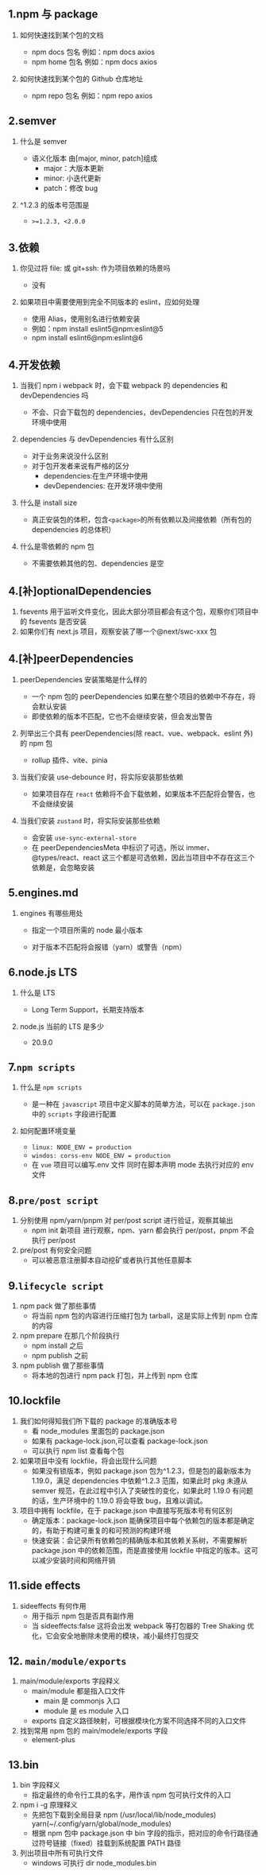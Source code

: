 ## 1.npm 与 package

1. 如何快速找到某个包的文档

   - npm docs 包名 例如：npm docs axios
   - npm home 包名 例如：npm docs axios

2. 如何快速找到某个包的 Github 仓库地址

   - npm repo 包名 例如：npm repo axios

## 2.semver

1. 什么是 semver

   - 语义化版本 由[major, minor, patch]组成
     - major：大版本更新
     - minor: 小迭代更新
     - patch：修改 bug

2. ^1.2.3 的版本号范围是

   - `>=1.2.3, <2.0.0`

## 3.依赖

1. 你见过将 file: 或 git+ssh: 作为项目依赖的场景吗

   - 没有

2. 如果项目中需要使用到完全不同版本的 eslint，应如何处理

   - 使用 Alias，使用别名进行依赖安装
   - 例如：npm install eslint5@npm:eslint@5
   - npm install eslint6@npm:eslint@6

## 4.开发依赖

1. 当我们 npm i webpack 时，会下载 webpack 的 dependencies 和 devDependencies 吗

   - 不会、只会下载包的 dependencies，devDependencies 只在包的开发环境中使用

2. dependencies 与 devDependencies 有什么区别

   - 对于业务来说没什么区别
   - 对于包开发者来说有严格的区分
     - dependencies:在生产环境中使用
     - devDependencies: 在开发环境中使用

3. 什么是 install size

   - 真正安装包的体积，包含`<package>`的所有依赖以及间接依赖（所有包的 dependencies 的总体积）

4. 什么是零依赖的 npm 包

   - 不需要依赖其他的包、dependencies 是空

## 4.[补]optionalDependencies

1. fsevents 用于监听文件变化，因此大部分项目都会有这个包，观察你们项目中的 fsevents 是否安装
2. 如果你们有 next.js 项目，观察安装了哪一个@next/swc-xxx 包

## 4.[补]peerDependencies

1. peerDependencies 安装策略是什么样的

   - 一个 npm 包的 peerDependencies 如果在整个项目的依赖中不存在，将会默认安装
   - 即使依赖的版本不匹配，它也不会继续安装，但会发出警告

2. 列举出三个具有 peerDependencies(除 react、vue、webpack、eslint 外)的 npm 包

   - rollup 插件、vite、pinia

3. 当我们安装 use-debounce 时，将实际安装那些依赖

   - 如果项目存在 `react` 依赖将不会下载依赖，如果版本不匹配将会警告，也不会继续安装

4. 当我们安装 `zustand` 时，将实际安装那些依赖

   - 会安装 `use-sync-external-store`
   - 在 peerDependenciesMeta 中标识了可选，所以 immer、@types/react、react 这三个都是可选依赖，因此当项目中不存在这三个依赖是，会忽略安装

## 5.engines.md

1. engines 有哪些用处

   - 指定一个项目所需的 node 最小版本

   - 对于版本不匹配将会报错（yarn）或警告（npm）

## 6.node.js LTS

1. 什么是 LTS

   - Long Term Support，长期支持版本

2. node.js 当前的 LTS 是多少

   - 20.9.0

## 7.`npm scripts`

1. 什么是 `npm scripts`

   - 是一种在 `javascript` 项目中定义脚本的简单方法，可以在 `package.json` 中的 `scripts` 字段进行配置
   <!-- - 例如：`{{"scripts": {"dev": "vite"}}` -->

2. 如何配置环境变量

   - `linux: NODE_ENV = production`
   - `windos: corss-env NODE_ENV = production`
   - 在 `vue` 项目可以编写.env 文件 同时在脚本声明 mode 去执行对应的 env 文件

## 8.`pre/post script`

1. 分别使用 npm/yarn/pnpm 对 per/post script 进行验证，观察其输出
   - npm init 新项目 进行观察，npm、yarn 都会执行 per/post，pnpm 不会执行 per/post
2. pre/post 有何安全问题
   - 可以被恶意注册脚本自动挖矿或者执行其他任意脚本

## 9.`lifecycle script`

1. npm pack 做了那些事情
   - 将当前 npm 包的内容进行压缩打包为 tarball，这是实际上传到 npm 仓库的内容
2. npm prepare 在那几个阶段执行
   - npm install 之后
   - npm publish 之前
3. npm publish 做了那些事情
   - 将本地的包进行 npm pack 打包，并上传到 npm 仓库

## 10.lockfile

1. 我们如何得知我们所下载的 package 的准确版本号
   - 看 node_modules 里面包的 package.json
   - 如果有 package-lock.json,可以查看 package-lock.json
   - 可以执行 npm list 查看每个包
2. 如果项目中没有 lockfile，将会出现什么问题
   - 如果没有锁版本，例如 package.json 包为^1.2.3，但是包的最新版本为 1.19.0，满足 dependencies 中依赖^1.2.3 范围，如果此时 pkg 未遵从 semver 规范，在此过程中引入了突破性的变化，如果此时 1.19.0 有问题的话，生产环境中的 1.19.0 将会导致 bug，且难以调试。
3. 项目中拥有 lockfile，在于 package.json 中直接写死版本号有何区别
   - 确定版本：package-lock.json 能确保项目中每个依赖包的版本都是确定的，有助于构建可重复的和可预测的构建环境
   - 快速安装：会记录所有依赖包的精确版本和其依赖关系树，不需要解析 package.json 中的依赖范围，而是直接使用 lockfile 中指定的版本。这可以减少安装时间和网络开销

## 11.side effects

1. sideeffects 有何作用
   - 用于指示 npm 包是否具有副作用
   - 当 sideeffects:false 这将会出发 webpack 等打包器的 Tree Shaking 优化，它会安全地删除未使用的模块，减小最终打包提交

## 12. `main/module/exports`

1. main/module/exports 字段释义
   - main/module 都是指入口文件
     - main 是 commonjs 入口
     - module 是 es module 入口
   - exports 自定义路径映射，可根据模块化方案不同选择不同的入口文件
2. 找到常用 npm 包的 main/modele/exports 字段
   - element-plus

## 13.bin

1. bin 字段释义
   - 指定最终的命令行工具的名字，用作该 npm 包可执行文件的入口
2. npm i -g 原理释义
   - 先把包下载到全局目录 npm (/usr/local/lib/node_modules) yarn(~/.config/yarn/global/node_modules)
   - 根据 npm 包中 package.json 中 bin 字段的指示，把对应的命令行路径通过符号链接（fixed）挂载到系统配置 PATH 路径
3. 列出项目中所有可执行文件
   - windows 可执行 dir node_modules\.bin

